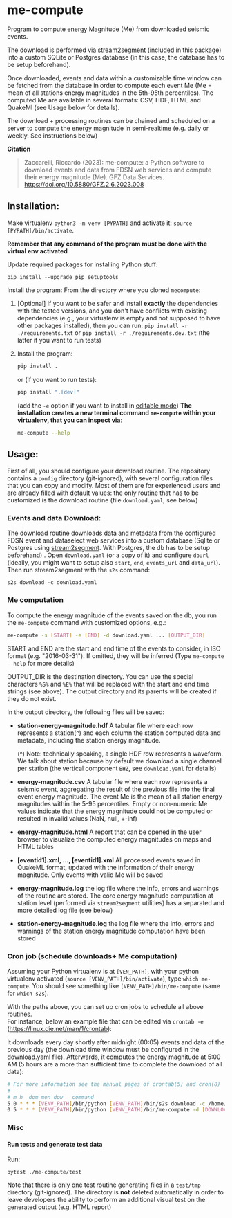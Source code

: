 # me-compute


Program to compute energy Magnitude (Me) from downloaded seismic events. 

The download is performed via [stream2segment](https://github.com/rizac/stream2segment)
(included in this package) into a custom SQLite or Postgres database (in this case, 
the database has to be setup beforehand).

Once downloaded, events and data within a customizable time window can be 
fetched from the database in order to compute each event Me (Me = mean 
of all stations energy magnitudes in the 5th-95th percentiles). The computed Me are available
in several formats: CSV, HDF, HTML and QuakeMl (see Usage below for details).

The download + processing routines can be chained and scheduled on a server to compute
the energy magnitude in semi-realtime (e.g. daily or weekly. See instructions below)

**Citation**

> Zaccarelli, Riccardo (2023): me-compute: a Python software to download events and data from FDSN web services and compute their energy magnitude (Me). GFZ Data Services. https://doi.org/10.5880/GFZ.2.6.2023.008

## Installation:
Make virtualenv `python3 -m venv [PYPATH]` and activate it:
`source [PYPATH]/bin/activate`. 

**Remember that any command of the program must be done with the virtual env activated**

Update required packages for installing Python stuff:
```console
pip install --upgrade pip setuptools
```

Install the program: From the directory where you cloned `mecompute`: 

1. [Optional] If you want to be safer and install **exactly** the dependencies 
   with the tested versions, and you don't have conflicts with 
   existing dependencies (e.g., your virtualenv is empty and not supposed to 
   have other packages installed), 
   then you can run: `pip install -r ./requirements.txt` or 
   `pip install -r ./requirements.dev.txt` (the latter if you want to run tests)
 
2. Install the program:
   ```bash
   pip install .
   ```
   or (if you want to run tests):
   ```bash
   pip install ".[dev]"
   ```
   (add the `-e` option if you want to install in [editable mode](https://stackoverflow.com/a/35064498))
   **The installation creates a new terminal command `me-compute` within your virtualenv,
   that you can inspect via**: 
   ```bash
   me-compute --help
   ```

## Usage:

First of all, you should configure your download routine. The repository contains 
a `config` directory (git-ignored), with several configuration files that you can copy and modify.
Most of them are for experienced users and are already filled with default values: 
the only routine that has to be customized is the download routine
(file `download.yaml`, see below)


### Events and data Download:

The download routine downloads data and metadata from the configured FDSN
event and dataselect web services into a custom database (Sqlite or Postgres using
[stream2segment](https://github.com/rizac/stream2segment). With Postgres,
the db has to be setup beforehand) . Open `download.yaml`
(or a copy of it) and configure `dburl` (ideally, you might want to setup also
`start`, `end`, `events_url` and `data_url`). Then run stream2segment with the `s2s`
command:

```commandline
s2s download -c download.yaml
```


### Me computation

To compute the energy magnitude of the events saved on the db, you run the
`me-compute` command with customized options, e.g.:

```bash
me-compute -s [START] -e [END] -d download.yaml ... [OUTPUT_DIR]
```


START and END are the start and end time of the 
events to consider, in ISO format (e.g. "2016-03-31"). If omitted, they will be
inferred (Type `me-compute --help` for more details)

OUTPUT_DIR is the destination directory. You can use the special characters 
`%S%` and `%E%` that will be replaced with the start and end time strings (see above). 
The output directory and its parents will be created if they do not exist. 

In the output directory, the following files will be saved:

- **station-energy-magnitude.hdf** A tabular file where each row represents a
  station(^) and each column the station computed data and metadata,
  including the station energy magnitude.
  
  (^) Note: technically speaking, a single HDF row represents a waveform. 
  We talk about station because by default we download a single channel 
  per station (the vertical component `BHZ`, see `download.yaml` 
  for details)
  

- **energy-magnitude.csv** A tabular file where each row represents a seismic 
  event, aggregating the result of the previous file into the final event energy 
  magnitude. The event Me is the mean of all station energy magnitudes within 
  the 5-95 percentiles. Empty or non-numeric Me values indicate that the energy 
  magnitude could not be computed or resulted in invalid values (NaN, null, 
  +-inf)


- **energy-magnitude.html** A report that can be opened in the user browser to
  visualize the computed energy magnitudes on maps and HTML tables


- **[eventid1].xml, ..., [eventid1].xml** All processed events saved in QuakeML
  format, updated with the information of their energy magnitude. Only events 
  with valid Me will be saved


- **energy-magnitude.log** the log file where the info, errors and warnings
  of the routine are stored. The core energy magnitude computation at station
  level (performed via `stream2segment` utilities) has a separated and more
  detailed log file (see below)


- **station-energy-magnitude.log** the log file where the info, errors and 
  warnings of the station energy magnitude computation have been stored


### Cron job (schedule downloads+ Me computation)

Assuming your Python virtualenv is at `[VEN_PATH]`, with your python 
virtualenv activated (`source [VENV_PATH]/bin/activate`),
type `which me-compute`. You should see something like
`[VENV_PATH]/bin/me-compute` (same for `which s2s`). 

With the paths above, you can set up cron jobs to schedule all above routines.  
For instance, below an example file that can be edited via
`crontab -e` (https://linux.die.net/man/1/crontab):

It downloads every day shortly after midnight (00:05) events and data of the 
previous day (the download time window must be configured in 
the download.yaml file). Afterwards, it computes the energy magnitude at 5:00 AM
(5 hours are a more than sufficient time to complete the download of all data):

```bash 
# For more information see the manual pages of crontab(5) and cron(8)
# 
# m h  dom mon dow   command
5 0 * * * [VENV_PATH]/bin/python [VENV_PATH]/bin/s2s download -c /home/download.private.yaml
0 5 * * * [VENV_PATH]/bin/python [VENV_PATH]/bin/me-compute -d [DOWNLOAD_YAML] -s [START] -e [END] "[ROOT_DIR]/me-result_%S%_%E%"
```


### Misc

#### Run tests and generate test data

Run: 
```commandline
pytest ./me-compute/test
```

Note that there is only one test routine generating files in a `test/tmp` directory
(git-ignored). The directory is **not** deleted automatically in order to leave 
developers the ability to perform an additional visual test on the generated output 
(e.g. HTML report)
